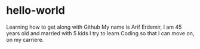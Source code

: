 # hello-world
Learning how to get along with Github
My name is Arif Erdemir, I am 45 years old and married with 5 kids
I try to learn Coding so that I can move on, on my carriere.
